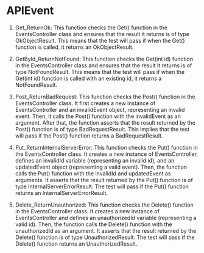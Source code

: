 # APIEvent
1. Get_ReturnOk:
This function checks the Get() function in the EventsController class and ensures that the result it returns is of type OkObjectResult. This means that the test will pass if when the Get() function is called, it returns an OkObjectResult.

2. GetById_ReturnNotFound:
This function checks the Get(int id) function in the EventsController class and ensures that the result it returns is of type NotFoundResult. This means that the test will pass if when the Get(int id) function is called with an existing id, it returns a NotFoundResult.

3. Post_ReturnBadRequest:
This function checks the Post() function in the EventsController class. It first creates a new instance of EventsController and an invalidEvent object, representing an invalid event. Then, it calls the Post() function with the invalidEvent as an argument. After that, the function asserts that the result returned by the Post() function is of type BadRequestResult. This implies that the test will pass if the Post() function returns a BadRequestResult.

4. Put_ReturnInternalServerError:
This function checks the Put() function in the EventsController class. It creates a new instance of EventsController, defines an invalidId variable (representing an invalid id), and an updatedEvent object (representing a valid event). Then, the function calls the Put() function with the invalidId and updatedEvent as arguments. It asserts that the result returned by the Put() function is of type InternalServerErrorResult. The test will pass if the Put() function returns an InternalServerErrorResult.

5. Delete_ReturnUnauthorized:
This function checks the Delete() function in the EventsController class. It creates a new instance of EventsController and defines an unauthorizedId variable (representing a valid id). Then, the function calls the Delete() function with the unauthorizedId as an argument. It asserts that the result returned by the Delete() function is of type UnauthorizedResult. The test will pass if the Delete() function returns an UnauthorizedResult.
